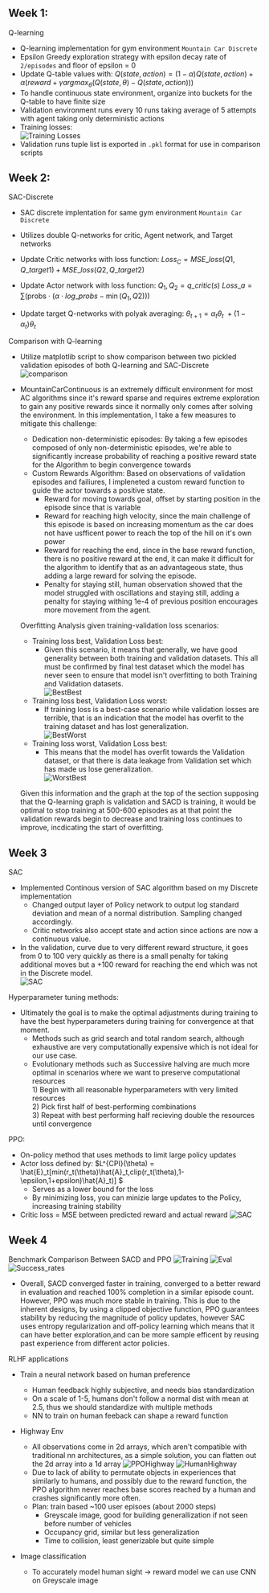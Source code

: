 ## Week 1:
Q-learning
- Q-learning implementation for gym environment ```Mountain Car Discrete```
- Epsilon Greedy exploration strategy with epsilon decay rate of ```2/episodes``` and floor of epsilon = 0
- Update Q-table values with:
$Q(state,action) = (1 - \alpha)Q(state,action) + \alpha(reward+\gamma argmax_\theta(Q(state,\theta) - Q(state,action)))$
- To handle continuous state environment, organize into buckets for the Q-table to have finite size
- Validation environment runs every 10 runs taking average of 5 attempts with agent taking only deterministic actions
-  Training losses:\
![Training Losses](images/q-learning0.5.png)
- Validation runs tuple list is exported in ```.pkl``` format for use in comparison scripts
## Week 2:
SAC-Discrete
- SAC discrete implentation for same gym environment ```Mountain Car Discrete```
- Utilizes double Q-networks for critic, Agent network, and Target networks
- Update Critic networks with loss function:
$Loss_C = MSE\_loss(Q1, Q\_target1)+MSE\_loss(Q2,Q\_target2)$
- Update Actor network with loss function:
$Q_1, Q_2 = q\_critic(s)$
$Loss\_a = \sum ( \text{probs} \cdot (\alpha \cdot log\_probs - \min (Q_1,Q2)))$

- Update target Q-networks with polyak averaging:
$\theta_{t+1} = \alpha_{t}\theta_{t}\ + (1-\alpha_{t})\theta_{t}$

Comparison with Q-learning
- Utilize matplotlib script to show comparison between two pickled validation episodes of both Q-learning and SAC-Discrete\
![comparison](images/comparison.png)

- MountainCarContinuous is an extremely difficult environment for most AC algorithms since it's reward sparse and requires extreme exploration to gain any positive rewards since it normally only comes after solving the environment. In this implementation, I take a few measures to mitigate this challenge:
    - Dedication non-deterministic episodes: By taking a few episodes composed of only non-deterministic episodes, we're able to significantly increase probability of reaching a positive reward state for the Algorithm to begin convergence towards
    - Custom Rewards Algorithm: Based on observations of validation episodes and failiures, I impleneted a custom reward function to guide the actor towards a positive state.
        - Reward for moving towards goal, offset by starting position in the episode since that is variable
        - Reward for reaching high velocity, since the main challenge of this episode is based on increasing momentum as the car does not have usfficent power to reach the top of the hill on it's own power
        - Reward for reaching the end, since in the base reward function, there is no positive reward at the end, it can make it difficult for the algorithm to identify that as an advantageous state, thus adding a large reward for solving the episode.
        - Penalty for staying still, human observation showed that the model struggled with oscillations and staying still, adding a penalty for staying withing 1e-4 of previous position encourages more movement from the agent.

    Overfitting Analysis given training-validation loss scenarios:
    - Training loss best, Validation Loss best:
        - Given this scenario, it means that generally, we have good generality between both training and validation datasets. This all must be confirmed by final test dataset which the model has never seen to ensure that model isn't overfitting to both Training and Validation datasets.\
        ![BestBest](images/BestTrainingBestValidation.png)
    - Training loss best, Validation Loss worst:
        - If training loss is a best-case scenario while validation losses are terrible, that is an indication that the model has overfit to the training dataset and has lost generalization.\
        ![BestWorst](images/BestTrainingWorstValidation.png)
    - Training loss worst, Validation Loss best:
        - This means that the model has overfit towards the Validation dataset, or that there is data leakage from Validation set which has made us lose generalization.\
        ![WorstBest](images/WorstTrainingBestValidation.png)

    Given this information and the graph at the top of the section supposing that the Q-learning graph is validation and SACD is training, it would be optimal to stop training at 500-600 episodes as at that point the validation rewards begin to decrease and training loss continues to improve, incdicating the start of overfitting.

    
## Week 3
SAC
- Implemented Continous version of SAC algorithm based on my Discrete implementation
    - Changed output layer of Policy network to output log standard deviation and mean of a normal distribution. Sampling changed accordingly.
    - Critic networks also accept state and action since actions are now a continuous value.
- In the validation, curve due to very different reward structure, it goes from 0 to 100 very quickly as there is a small penalty for taking additional moves but a +100 reward for reaching the end which was not in the Discrete model.\
![SAC](images/SAC_eval.png)

Hyperparameter tuning methods:
- Ultimately the goal is to make the optimal adjustments during training to have the best hyperparameters during training for convergence at that moment.
  - Methods such as grid search and total random search, although exhaustive are very computationally expensive which is not ideal for our use case.
  - Evolutionary methods such as Successive halving are much more optimal in scenarios where we want to preserve computational resources\
        1) Begin with all reasonable hyperparameters with very limited resources\
        2) Pick first half of best-performing combinations\
        3) Repeat with best performing half recieving double the resources until convergence

PPO:
- On-policy method that uses methods to limit large policy updates
- Actor loss defined by: $L^{CPI}(\theta) = \hat{E}_t[min(r_t(\theta)\hat{A}_t,clip(r_t(\theta),1-\epsilon,1+epsilon)\hat{A}_t)] $
    - Serves as a lower bound for the loss
    - By minimizing loss, you can minizie large updates to the Policy, increasing training stability
- Critic loss = MSE between predicted reward and actual reward
![SAC](images/PPO_training.png)


## Week 4

Benchmark Comparison Between SACD and PPO
![Training](images/Training_rewards.png)
![Eval](images/Evaluation_rewards.png)
![Success_rates](images/Success_rates.png)

- Overall, SACD converged faster in training, converged to a better reward in evaluation and reached 100% completion in a similar episode count. However, PPO was much more stable in training. This is due to the inherent designs, by using a clipped objective function, PPO guarantees stability by reducing the magnitude of policy updates, however SAC uses entropy regularization and off-policy learning which means that it can have better exploration,and can be more sample efficent by reusing past experience from different actor policies.

RLHF applications
- Train a neural network based on human preference
    - Human feedback highly subjective, and needs bias standardization
    - On a scale of 1-5, humans don't follow a normal dist with mean at 2.5, thus we should standardize with multiple methods
    - NN to train on human feeback can shape a reward function

- Highway Env
    - All observations come in 2d arrays, which aren't compatible with traditional nn architectures, as a simple solution, you can flatten out the 2d array into a 1d array
![PPOHighway](images/highwayPPO.png)
![HumanHighway](images/highwayHuman.png)
    - Due to lack of ability to permutate objects in experiences that similarly to humans, and possibly due to the reward function, the PPO algorithm never reaches base scores reached by a human and crashes significantly more often.
    - Plan: train based ~100 user episoes (about 2000 steps)
        - Greyscale image, good for building generallization if not seen before number of vehicles
        - Occupancy grid, similar but less generalization
        - Time to collision, least generizable but quite simple

- Image classification
    - To accurately model human sight -> reward model we can use CNN on Greyscale image
